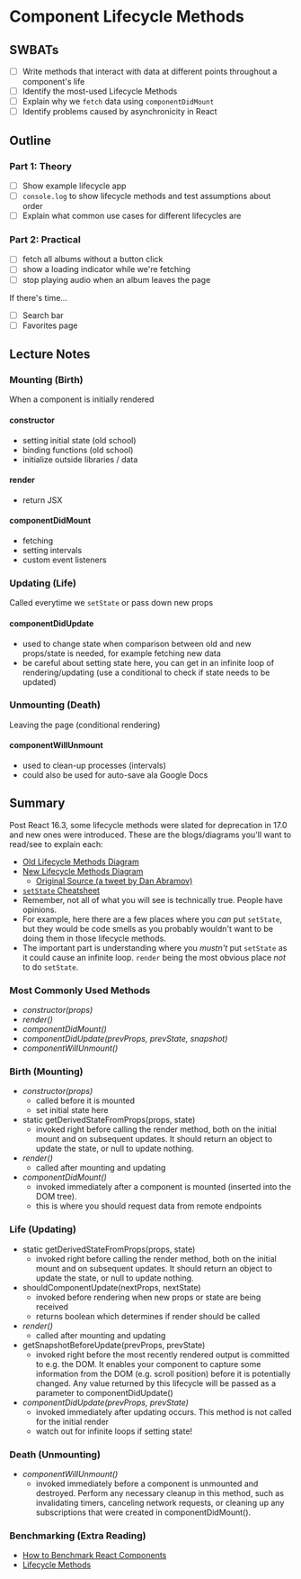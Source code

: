 Component Lifecycle Methods
===

## SWBATs
- [ ] Write methods that interact with data at different points throughout a component's life
- [ ] Identify the most-used Lifecycle Methods
- [ ] Explain why we `fetch` data using `componentDidMount`
- [ ] Identify problems caused by asynchronicity in React

## Outline

### Part 1: Theory
- [ ] Show example lifecycle app
- [ ] `console.log` to show lifecycle methods and test assumptions about order
- [ ] Explain what common use cases for different lifecycles are

### Part 2: Practical
- [ ] fetch all albums without a button click 
- [ ] show a loading indicator while we're fetching
- [ ] stop playing audio when an album leaves the page

If there's time...
- [ ] Search bar
- [ ] Favorites page

## Lecture Notes

### Mounting (Birth)
When a component is initially rendered

#### constructor
- setting initial state (old school)
- binding functions (old school)
- initialize outside libraries / data

#### render
- return JSX

#### componentDidMount
- fetching
- setting intervals
- custom event listeners

### Updating (Life)
Called everytime we `setState` or pass down new props

#### componentDidUpdate
- used to change state when comparison between old and new props/state is needed, for example fetching new data
- be careful about setting state here, you can get in an infinite loop of rendering/updating (use a conditional to check if state needs to be updated)

### Unmounting (Death)
Leaving the page (conditional rendering)

#### componentWillUnmount
- used to clean-up processes (intervals)
- could also be used for auto-save ala Google Docs

## Summary

Post React 16.3, some lifecycle methods were slated for deprecation in 17.0 and new ones were introduced. These are the blogs/diagrams you'll want to read/see to explain each:

- [Old Lifecycle Methods Diagram](https://hackernoon.com/reactjs-component-lifecycle-methods-a-deep-dive-38275d9d13c0)
- [New Lifecycle Methods Diagram](http://projects.wojtekmaj.pl/react-lifecycle-methods-diagram/)
  - [Original Source (a tweet by Dan Abramov)](https://twitter.com/dan_abramov/status/981712092611989509)
- [`setState` Cheatsheet](https://levelup.gitconnected.com/react-cheatsheet-this-setstate-8bc12c5f40f5)
- Remember, not all of what you will see is technically true. People have opinions.
- For example, here there are a few places where you _can_ put `setState`, but they would be code smells as you probably wouldn't want to be doing them in those lifecycle methods.
- The important part is understanding where you _mustn't_ put `setState` as it could cause an infinite loop. `render` being the most obvious place _not_ to do `setState`.


### Most Commonly Used Methods
- *constructor(props)*
- *render()*
- *componentDidMount()*
- *componentDidUpdate(prevProps, prevState, snapshot)*
- *componentWillUnmount()*

### Birth (Mounting)
- *constructor(props)*
  - called before it is mounted
  - set initial state here
- static getDerivedStateFromProps(props, state)
  - invoked right before calling the render method, both on the initial mount and on subsequent updates. It should return an object to update the state, or null to update nothing.
- *render()*
  - called after mounting and updating
- *componentDidMount()*
  - invoked immediately after a component is mounted (inserted into the DOM tree).
  - this is where you should request data from remote endpoints

### Life (Updating)
- static getDerivedStateFromProps(props, state)
  - invoked right before calling the render method, both on the initial mount and on subsequent updates. It should return an object to update the state, or null to update nothing.
- shouldComponentUpdate(nextProps, nextState)
  - invoked before rendering when new props or state are being received
  - returns boolean which determines if render should be called
- *render()*
  - called after mounting and updating
- getSnapshotBeforeUpdate(prevProps, prevState)
  - invoked right before the most recently rendered output is committed to e.g. the DOM. It enables your component to capture some information from the DOM (e.g. scroll position) before it is potentially changed. Any value returned by this lifecycle will be passed as a parameter to componentDidUpdate()
- *componentDidUpdate(prevProps, prevState)*
  - invoked immediately after updating occurs. This method is not called for the initial render
  - watch out for infinite loops if setting state!

### Death (Unmounting)
- *componentWillUnmount()*
  -  invoked immediately before a component is unmounted and destroyed. Perform any necessary cleanup in this method, such as invalidating timers, canceling network requests, or cleaning up any subscriptions that were created in componentDidMount().

### Benchmarking (Extra Reading)

* [How to Benchmark React Components](https://engineering.musefind.com/how-to-benchmark-react-components-the-quick-and-dirty-guide-f595baf1014c)
* [Lifecycle Methods](https://gist.github.com/alexgriff/1b5850cac9a1d565f0cb66a941505b99)




